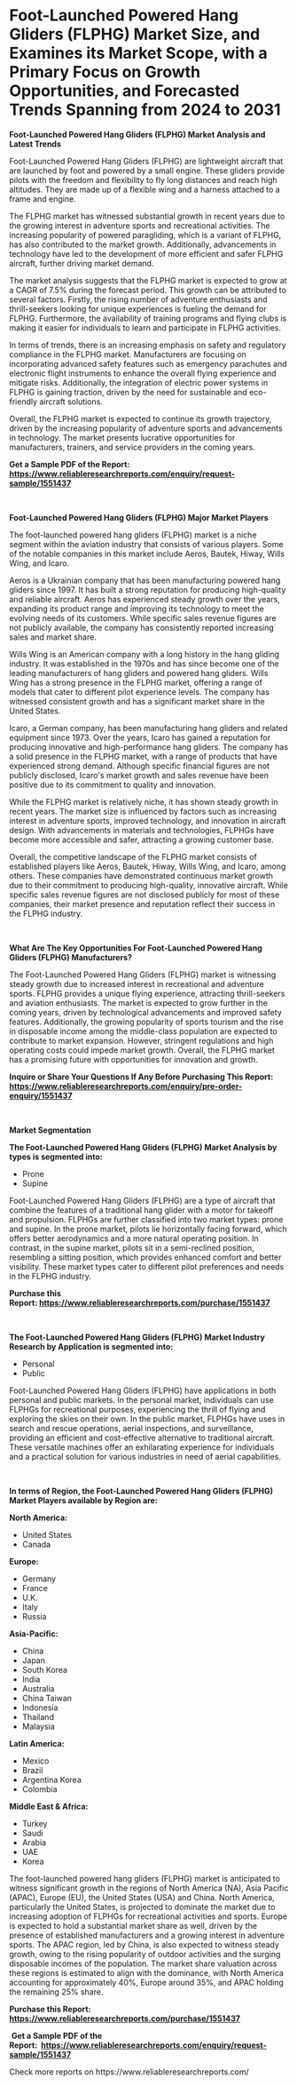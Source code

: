 <p><h1>Foot-Launched Powered Hang Gliders (FLPHG) Market Size, and Examines its Market Scope, with a Primary Focus on Growth Opportunities, and Forecasted Trends Spanning from 2024 to 2031</h1></p><p><strong>Foot-Launched Powered Hang Gliders (FLPHG) Market Analysis and Latest Trends</strong></p>
<p><p>Foot-Launched Powered Hang Gliders (FLPHG) are lightweight aircraft that are launched by foot and powered by a small engine. These gliders provide pilots with the freedom and flexibility to fly long distances and reach high altitudes. They are made up of a flexible wing and a harness attached to a frame and engine.</p><p>The FLPHG market has witnessed substantial growth in recent years due to the growing interest in adventure sports and recreational activities. The increasing popularity of powered paragliding, which is a variant of FLPHG, has also contributed to the market growth. Additionally, advancements in technology have led to the development of more efficient and safer FLPHG aircraft, further driving market demand.</p><p>The market analysis suggests that the FLPHG market is expected to grow at a CAGR of 7.5% during the forecast period. This growth can be attributed to several factors. Firstly, the rising number of adventure enthusiasts and thrill-seekers looking for unique experiences is fueling the demand for FLPHG. Furthermore, the availability of training programs and flying clubs is making it easier for individuals to learn and participate in FLPHG activities.</p><p>In terms of trends, there is an increasing emphasis on safety and regulatory compliance in the FLPHG market. Manufacturers are focusing on incorporating advanced safety features such as emergency parachutes and electronic flight instruments to enhance the overall flying experience and mitigate risks. Additionally, the integration of electric power systems in FLPHG is gaining traction, driven by the need for sustainable and eco-friendly aircraft solutions.</p><p>Overall, the FLPHG market is expected to continue its growth trajectory, driven by the increasing popularity of adventure sports and advancements in technology. The market presents lucrative opportunities for manufacturers, trainers, and service providers in the coming years.</p></p>
<p><strong>Get a Sample PDF of the Report:&nbsp; <a href="https://www.reliableresearchreports.com/enquiry/request-sample/1551437">https://www.reliableresearchreports.com/enquiry/request-sample/1551437</a></strong></p>
<p>&nbsp;</p>
<p><strong>Foot-Launched Powered Hang Gliders (FLPHG) Major Market Players</strong></p>
<p><p>The foot-launched powered hang gliders (FLPHG) market is a niche segment within the aviation industry that consists of various players. Some of the notable companies in this market include Aeros, Bautek, Hiway, Wills Wing, and Icaro.</p><p>Aeros is a Ukrainian company that has been manufacturing powered hang gliders since 1997. It has built a strong reputation for producing high-quality and reliable aircraft. Aeros has experienced steady growth over the years, expanding its product range and improving its technology to meet the evolving needs of its customers. While specific sales revenue figures are not publicly available, the company has consistently reported increasing sales and market share.</p><p>Wills Wing is an American company with a long history in the hang gliding industry. It was established in the 1970s and has since become one of the leading manufacturers of hang gliders and powered hang gliders. Wills Wing has a strong presence in the FLPHG market, offering a range of models that cater to different pilot experience levels. The company has witnessed consistent growth and has a significant market share in the United States.</p><p>Icaro, a German company, has been manufacturing hang gliders and related equipment since 1973. Over the years, Icaro has gained a reputation for producing innovative and high-performance hang gliders. The company has a solid presence in the FLPHG market, with a range of products that have experienced strong demand. Although specific financial figures are not publicly disclosed, Icaro's market growth and sales revenue have been positive due to its commitment to quality and innovation.</p><p>While the FLPHG market is relatively niche, it has shown steady growth in recent years. The market size is influenced by factors such as increasing interest in adventure sports, improved technology, and innovation in aircraft design. With advancements in materials and technologies, FLPHGs have become more accessible and safer, attracting a growing customer base.</p><p>Overall, the competitive landscape of the FLPHG market consists of established players like Aeros, Bautek, Hiway, Wills Wing, and Icaro, among others. These companies have demonstrated continuous market growth due to their commitment to producing high-quality, innovative aircraft. While specific sales revenue figures are not disclosed publicly for most of these companies, their market presence and reputation reflect their success in the FLPHG industry.</p></p>
<p>&nbsp;</p>
<p><strong>What Are The Key Opportunities For Foot-Launched Powered Hang Gliders (FLPHG) Manufacturers?</strong></p>
<p><p>The Foot-Launched Powered Hang Gliders (FLPHG) market is witnessing steady growth due to increased interest in recreational and adventure sports. FLPHG provides a unique flying experience, attracting thrill-seekers and aviation enthusiasts. The market is expected to grow further in the coming years, driven by technological advancements and improved safety features. Additionally, the growing popularity of sports tourism and the rise in disposable income among the middle-class population are expected to contribute to market expansion. However, stringent regulations and high operating costs could impede market growth. Overall, the FLPHG market has a promising future with opportunities for innovation and growth.</p></p>
<p><strong>Inquire or Share Your Questions If Any Before Purchasing This Report: <a href="https://www.reliableresearchreports.com/enquiry/pre-order-enquiry/1551437">https://www.reliableresearchreports.com/enquiry/pre-order-enquiry/1551437</a></strong></p>
<p>&nbsp;</p>
<p><strong>Market Segmentation</strong></p>
<p><strong>The Foot-Launched Powered Hang Gliders (FLPHG) Market Analysis by types is segmented into:</strong></p>
<p><ul><li>Prone</li><li>Supine</li></ul></p>
<p><p>Foot-Launched Powered Hang Gliders (FLPHG) are a type of aircraft that combine the features of a traditional hang glider with a motor for takeoff and propulsion. FLPHGs are further classified into two market types: prone and supine. In the prone market, pilots lie horizontally facing forward, which offers better aerodynamics and a more natural operating position. In contrast, in the supine market, pilots sit in a semi-reclined position, resembling a sitting position, which provides enhanced comfort and better visibility. These market types cater to different pilot preferences and needs in the FLPHG industry.</p></p>
<p><strong>Purchase this Report:&nbsp;<a href="https://www.reliableresearchreports.com/purchase/1551437">https://www.reliableresearchreports.com/purchase/1551437</a></strong></p>
<p>&nbsp;</p>
<p><strong>The Foot-Launched Powered Hang Gliders (FLPHG) Market Industry Research by Application is segmented into:</strong></p>
<p><ul><li>Personal</li><li>Public</li></ul></p>
<p><p>Foot-Launched Powered Hang Gliders (FLPHG) have applications in both personal and public markets. In the personal market, individuals can use FLPHGs for recreational purposes, experiencing the thrill of flying and exploring the skies on their own. In the public market, FLPHGs have uses in search and rescue operations, aerial inspections, and surveillance, providing an efficient and cost-effective alternative to traditional aircraft. These versatile machines offer an exhilarating experience for individuals and a practical solution for various industries in need of aerial capabilities.</p></p>
<p>&nbsp;</p>
<p><strong>In terms of Region, the Foot-Launched Powered Hang Gliders (FLPHG) Market Players available by Region are:</strong></p>
<p>
    <p> <strong> North America: </strong>
        <ul>
            <li>United States</li>
            <li>Canada</li>
        </ul>
        </p> 
    <p> <strong> Europe: </strong>
        <ul>
            <li>Germany</li>
            <li>France</li>
            <li>U.K.</li>
            <li>Italy</li>
            <li>Russia</li>
        </ul>
        </p> 
    <p> <strong> Asia-Pacific: </strong>
        <ul>
            <li>China</li>
            <li>Japan</li>
            <li>South Korea</li>
            <li>India</li>
            <li>Australia</li>
            <li>China Taiwan</li>
            <li>Indonesia</li>
            <li>Thailand</li>
            <li>Malaysia</li>
        </ul>
        </p> 
    <p> <strong> Latin America: </strong>
        <ul>
            <li>Mexico</li>
            <li>Brazil</li>
            <li>Argentina Korea</li>
            <li>Colombia</li>
        </ul>
        </p> 
    <p> <strong> Middle East & Africa: </strong>
        <ul>
            <li>Turkey</li>
            <li>Saudi</li>
            <li>Arabia</li>
            <li>UAE</li>
            <li>Korea</li>
        </ul>
    </p>
    </p>
<p><p>The foot-launched powered hang gliders (FLPHG) market is anticipated to witness significant growth in the regions of North America (NA), Asia Pacific (APAC), Europe (EU), the United States (USA) and China. North America, particularly the United States, is projected to dominate the market due to increasing adoption of FLPHGs for recreational activities and sports. Europe is expected to hold a substantial market share as well, driven by the presence of established manufacturers and a growing interest in adventure sports. The APAC region, led by China, is also expected to witness steady growth, owing to the rising popularity of outdoor activities and the surging disposable incomes of the population. The market share valuation across these regions is estimated to align with the dominance, with North America accounting for approximately 40%, Europe around 35%, and APAC holding the remaining 25% share.</p></p>
<p><strong>Purchase this Report: <a href="https://www.reliableresearchreports.com/purchase/1551437">https://www.reliableresearchreports.com/purchase/1551437</a></strong></p>
<p>&nbsp;<strong>Get a Sample PDF of the Report:&nbsp;&nbsp;<a href="https://www.reliableresearchreports.com/enquiry/request-sample/1551437">https://www.reliableresearchreports.com/enquiry/request-sample/1551437</a></strong></p>
<p><strong></strong></p>
<p>Check more reports on https://www.reliableresearchreports.com/</p>